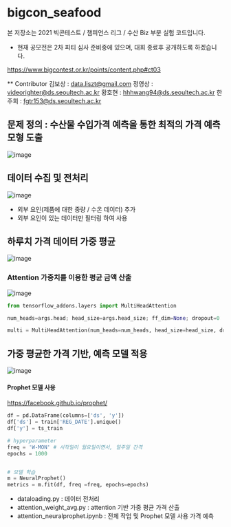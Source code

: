 # bigcon_seafood

본 저장소는 2021 빅콘테스트 / 챔피언스 리그 / 수산 Biz 부분 실험 코드입니다.
- 현재 공모전은 2차 피티 심사 준비중에 있으며, 대회 종료후 공개하도록 하겠습니다.

https://www.bigcontest.or.kr/points/content.php#ct03

** Contributor
김보상 : data.liszt@gmail.com
정영상 : videorighter@ds.seoultech.ac.kr
황호현 : hhhwang94@ds.seoultech.ac.kr
한주희 : fgtr153@ds.seoultech.ac.kr

## 문제 정의 :  수산물 수입가격 예측을 통한 최적의 가격 예측 모형 도출 
![image](https://user-images.githubusercontent.com/46701548/139639501-98aa5640-a504-414f-8bb1-c885044fca5f.png)

## 데이터 수집 및 전처리
![image](https://user-images.githubusercontent.com/46701548/139639558-c1a6d9f4-47ac-47e2-9c81-91d5ecd186b6.png)

+ 외부 요인(제품에 대한 중량 / 수온 데이터) 추가
+ 외부 요인이 있는 데이터만 필터링 하여 사용


## 하루치 가격 데이터 가중 평균
![image](https://user-images.githubusercontent.com/46701548/139639799-96be404a-5b47-456c-aa58-ae0163c86334.png)

### Attention 가중치를 이용한 평균 금액 산출
![image](https://user-images.githubusercontent.com/46701548/139639903-5552f6d0-d5e3-4807-89be-5178e0740665.png)

```python
from tensorflow_addons.layers import MultiHeadAttention

num_heads=args.head; head_size=args.head_size; ff_dim=None; dropout=0

multi = MultiHeadAttention(num_heads=num_heads, head_size=head_size, dropout=dropout)
```

## 가중 평균한 가격 기반, 예측 모델 적용
![image](https://user-images.githubusercontent.com/46701548/139640215-f2bc314d-bc64-487b-add4-7ad43a72c066.png)

#### Prophet 모델 사용
https://facebook.github.io/prophet/
```python
df = pd.DataFrame(columns=['ds', 'y'])
df['ds'] = train['REG_DATE'].unique()
df['y'] = ts_train

# hyperparameter 
freq = 'W-MON' # 시작일이 월요일이면서, 일주일 간격 
epochs = 1000


# 모델 학습
m = NeuralProphet()
metrics = m.fit(df, freq =freq, epochs=epochs)
```


- dataloading.py : 데이터 전처리
- attention_weight_avg.py : attention 기반 가중 평균 가격 산출
- attention_neuralprophet.ipynb : 전체 작업 및 Prophet 모델 사용 가격 예측
